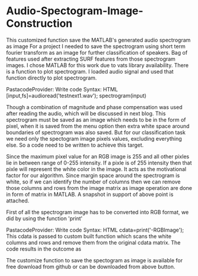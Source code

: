 # Audio-Spectogram-Image-Construction
This customized function save the MATLAB's generated audio spectrogram as image
For a project I needed to save the spectrogram using short term fourier transform as an image for further classification of speakers. Bag of features used after extracting SURF features from those spectrogram images. I chose MATLAB for this work due to vats library availability. There is a function to plot spectrogram. I loaded audio signal and used that function directly to plot spectrogram.

PastacodeProvider: Write code
Syntax: HTML
[input,fs]=audioread('testnext1.wav');
spectrogram(input)


Though a combination of magnitude and phase compensation was used after reading the audio, which will be discussed in next blog. This spectrogram must be saved as an image which needs to be in the form of pixel, when it is saved from the menu option then extra white space around boundaries of spectrogram was also saved. But for our classification task we need only the spectogram image pixels values, excluding everything else. So a code need to be written to achieve this target.

Since the maximum pixel value for an RGB image is 255 and all other pixles lie in between range of 0-255 intensity. If a pixle is of 255 intensity then that pixle will represent the white color in the image. It acts as the motivational factor for our algorithm. Since margin space around the spectrogram is white, so if we can identify the number of columns then we can remove those columns and rows from the image matrix as image operation are done in form of matrix in MATLAB. A snapshot in support of above point is attached.

First of all the spectrogram image has to be converted into RGB format, we did by using the function 'print'

PastacodeProvider: Write code
Syntax: HTML
cdata=print('-RGBImage');
This cdata is passed to custom built  function which scans the white columns and rows and remove them from the original cdata matrix. The code results in the outcome as



The customize function to save the spectogram as image is available for free download from github or can be downloaded from above button.
